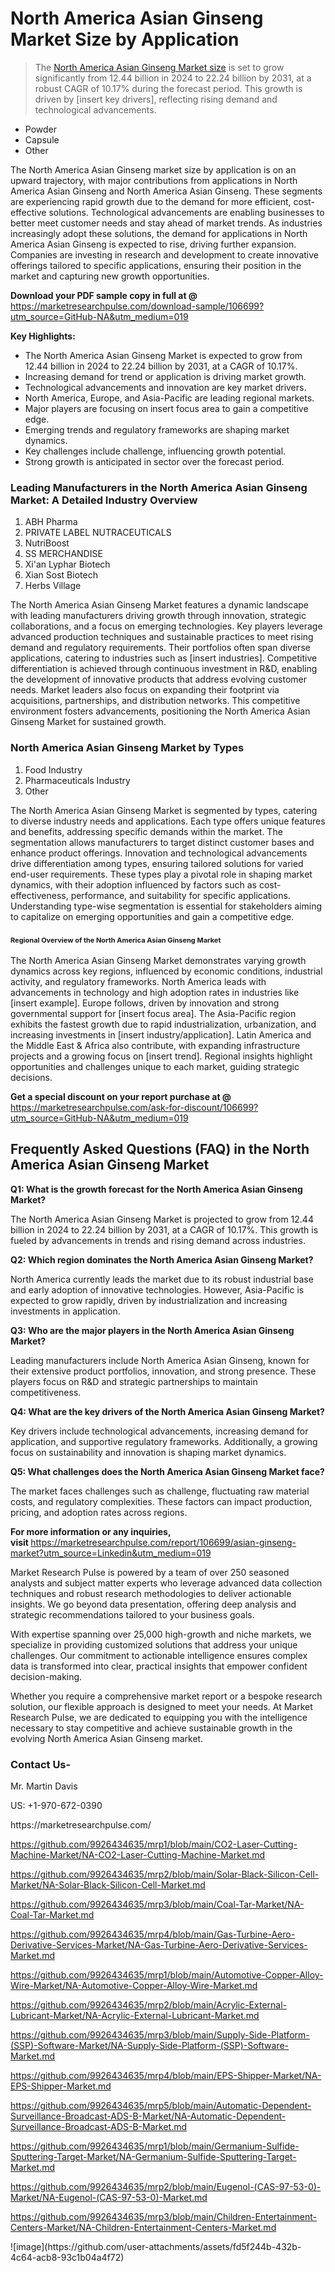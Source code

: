 <h1>North America Asian Ginseng Market&nbsp;Size by Application</h1><blockquote><p>The <a href="https://marketresearchpulse.com/download-sample/106699?utm_source=GitHub-NA&amp;utm_medium=019">North America Asian Ginseng Market size</a> is set to grow significantly from 12.44 billion in 2024 to 22.24 billion by 2031, at a robust CAGR of 10.17% during the forecast period. This growth is driven by [insert key drivers], reflecting rising demand and technological advancements.</p></blockquote><ul><li>Powder<li> Capsule<li> Other</li></ul><p>The North America Asian Ginseng market size by application is on an upward trajectory, with major contributions from applications in North America Asian Ginseng and North America Asian Ginseng. These segments are experiencing rapid growth due to the demand for more efficient, cost-effective solutions. Technological advancements are enabling businesses to better meet customer needs and stay ahead of market trends. As industries increasingly adopt these solutions, the demand for applications in North America Asian Ginseng is expected to rise, driving further expansion. Companies are investing in research and development to create innovative offerings tailored to specific applications, ensuring their position in the market and capturing new growth opportunities.</p><p><strong>Download your PDF sample copy in full at @ </strong><a href="https://marketresearchpulse.com/download-sample/106699?utm_source=GitHub-NA&amp;utm_medium=019">https://marketresearchpulse.com/download-sample/106699?utm_source=GitHub-NA&amp;utm_medium=019</a></p><p><strong>Key Highlights: </strong></p><ul><li>The North America Asian Ginseng Market is expected to grow from 12.44 billion in 2024 to 22.24 billion by 2031, at a CAGR of 10.17%.</li><li>Increasing demand for trend or application is driving market growth.</li><li>Technological advancements and innovation are key market drivers.</li><li>North America, Europe, and Asia-Pacific are leading regional markets.</li><li>Major players are focusing on insert focus area to gain a competitive edge.</li><li>Emerging trends and regulatory frameworks are shaping market dynamics.</li><li>Key challenges include challenge, influencing growth potential.</li><li>Strong growth is anticipated in sector over the forecast period.</li></ul><h3>Leading Manufacturers in the North America Asian Ginseng Market: A Detailed Industry Overview</h3><ol><li>ABH Pharma</li><li>PRIVATE LABEL NUTRACEUTICALS</li><li>NutriBoost</li><li>SS MERCHANDISE</li><li>Xi'an Lyphar Biotech</li><li>Xian Sost Biotech</li><li>Herbs Village</li></ol><div class="flex max-w-full flex-col flex-grow"><div class="min-h-8 text-message flex w-full flex-col items-end gap-2 whitespace-normal break-words [.text-message+&amp;]:mt-5" dir="auto" data-message-author-role="assistant" data-message-id="fd8432e4-4910-450d-b182-61b7bfb0a01f" data-message-model-slug="gpt-4o"><div class="flex w-full flex-col gap-1 empty:hidden first:pt-[3px]"><div class="markdown prose w-full break-words dark:prose-invert light"><p>The North America Asian Ginseng Market features a dynamic landscape with leading manufacturers driving growth through innovation, strategic collaborations, and a focus on emerging technologies. Key players leverage advanced production techniques and sustainable practices to meet rising demand and regulatory requirements. Their portfolios often span diverse applications, catering to industries such as [insert industries]. Competitive differentiation is achieved through continuous investment in R&amp;D, enabling the development of innovative products that address evolving customer needs. Market leaders also focus on expanding their footprint via acquisitions, partnerships, and distribution networks. This competitive environment fosters advancements, positioning the North America Asian Ginseng Market for sustained growth.</p></div></div></div></div><h3>North America Asian Ginseng Market by Types</h3><ol><li>Food Industry<li> Pharmaceuticals Industry<li> Other</li></ol><div class="flex max-w-full flex-col flex-grow"><div class="min-h-8 text-message flex w-full flex-col items-end gap-2 whitespace-normal break-words [.text-message+&amp;]:mt-5" dir="auto" data-message-author-role="assistant" data-message-id="084470be-0bb7-4664-bddf-5156b4f41249" data-message-model-slug="gpt-4o-mini"><div class="flex w-full flex-col gap-1 empty:hidden first:pt-[3px]"><div class="markdown prose w-full break-words dark:prose-invert light"><p>The North America Asian Ginseng Market is segmented by types, catering to diverse industry needs and applications. Each type offers unique features and benefits, addressing specific demands within the market. The segmentation allows manufacturers to target distinct customer bases and enhance product offerings. Innovation and technological advancements drive differentiation among types, ensuring tailored solutions for varied end-user requirements. These types play a pivotal role in shaping market dynamics, with their adoption influenced by factors such as cost-effectiveness, performance, and suitability for specific applications. Understanding type-wise segmentation is essential for stakeholders aiming to capitalize on emerging opportunities and gain a competitive edge.</p></div></div></div></div><h3><span style="font-size: 11px;">Regional Overview of the North America Asian Ginseng Market</span></h3><div class="flex max-w-full flex-col flex-grow"><div class="min-h-8 text-message flex w-full flex-col items-end gap-2 whitespace-normal break-words [.text-message+&amp;]:mt-5" dir="auto" data-message-author-role="assistant" data-message-id="e9038762-ce64-4e30-91c9-9bd413514231" data-message-model-slug="gpt-4o-mini"><div class="flex w-full flex-col gap-1 empty:hidden first:pt-[3px]"><div class="markdown prose w-full break-words dark:prose-invert light"><p>The North America Asian Ginseng Market demonstrates varying growth dynamics across key regions, influenced by economic conditions, industrial activity, and regulatory frameworks. North America leads with advancements in technology and high adoption rates in industries like [insert example]. Europe follows, driven by innovation and strong governmental support for [insert focus area]. The Asia-Pacific region exhibits the fastest growth due to rapid industrialization, urbanization, and increasing investments in [insert industry/application]. Latin America and the Middle East &amp; Africa also contribute, with expanding infrastructure projects and a growing focus on [insert trend]. Regional insights highlight opportunities and challenges unique to each market, guiding strategic decisions.</p></div></div></div></div><p><strong>Get a special discount on your report purchase at @ </strong><a href="https://marketresearchpulse.com/ask-for-discount/106699?utm_source=GitHub-NA&amp;utm_medium=019">https://marketresearchpulse.com/ask-for-discount/106699?utm_source=GitHub-NA&amp;utm_medium=019</a></p><h2>Frequently Asked Questions (FAQ) in the North America Asian Ginseng Market</h2><p><strong>Q1: What is the growth forecast for the North America Asian Ginseng Market?</strong></p><p>The North America Asian Ginseng Market is projected to grow from 12.44 billion in 2024 to 22.24 billion by 2031, at a CAGR of 10.17%. This growth is fueled by advancements in trends and rising demand across industries.</p><p><strong>Q2: Which region dominates the North America Asian Ginseng Market?</strong></p><p>North America currently leads the market due to its robust industrial base and early adoption of innovative technologies. However, Asia-Pacific is expected to grow rapidly, driven by industrialization and increasing investments in application.</p><p><strong>Q3: Who are the major players in the North America Asian Ginseng Market?</strong></p><p>Leading manufacturers include North America Asian Ginseng, known for their extensive product portfolios, innovation, and strong presence. These players focus on R&amp;D and strategic partnerships to maintain competitiveness.</p><p><strong>Q4: What are the key drivers of the North America Asian Ginseng Market?</strong></p><p>Key drivers include technological advancements, increasing demand for application, and supportive regulatory frameworks. Additionally, a growing focus on sustainability and innovation is shaping market dynamics.</p><p><strong>Q5: What challenges does the North America Asian Ginseng Market face?</strong></p><p>The market faces challenges such as challenge, fluctuating raw material costs, and regulatory complexities. These factors can impact production, pricing, and adoption rates across regions.</p><p><strong>For more information or any inquiries, visit&nbsp;</strong><a href="https://marketresearchpulse.com/report/106699/asian-ginseng-market?utm_source=Linkedin&utm_medium=019">https://marketresearchpulse.com/report/106699/asian-ginseng-market?utm_source=Linkedin&utm_medium=019</a></p><p>Market Research Pulse is powered by a team of over 250 seasoned analysts and subject matter experts who leverage advanced data collection techniques and robust research methodologies to deliver actionable insights. We go beyond data presentation, offering deep analysis and strategic recommendations tailored to your business goals.</p><p>With expertise spanning over 25,000 high-growth and niche markets, we specialize in providing customized solutions that address your unique challenges. Our commitment to actionable intelligence ensures complex data is transformed into clear, practical insights that empower confident decision-making.</p><p>Whether you require a comprehensive market report or a bespoke research solution, our flexible approach is designed to meet your needs. At Market Research Pulse, we are dedicated to equipping you with the intelligence necessary to stay competitive and achieve sustainable growth in the evolving North America Asian Ginseng market.</p><h3><strong>Contact Us-</strong></h3><p>Mr. Martin Davis</p><p>US: +1-970-672-0390</p><p>https://marketresearchpulse.com/</p><p><a href="https://github.com/9926434635/mrp1/blob/main/CO2-Laser-Cutting-Machine-Market/NA-CO2-Laser-Cutting-Machine-Market.md">https://github.com/9926434635/mrp1/blob/main/CO2-Laser-Cutting-Machine-Market/NA-CO2-Laser-Cutting-Machine-Market.md</a></p><p><a href="https://github.com/9926434635/mrp2/blob/main/Solar-Black-Silicon-Cell-Market/NA-Solar-Black-Silicon-Cell-Market.md">https://github.com/9926434635/mrp2/blob/main/Solar-Black-Silicon-Cell-Market/NA-Solar-Black-Silicon-Cell-Market.md</a></p><p><a href="https://github.com/9926434635/mrp3/blob/main/Coal-Tar-Market/NA-Coal-Tar-Market.md">https://github.com/9926434635/mrp3/blob/main/Coal-Tar-Market/NA-Coal-Tar-Market.md</a></p><p><a href="https://github.com/9926434635/mrp4/blob/main/Gas-Turbine-Aero-Derivative-Services-Market/NA-Gas-Turbine-Aero-Derivative-Services-Market.md">https://github.com/9926434635/mrp4/blob/main/Gas-Turbine-Aero-Derivative-Services-Market/NA-Gas-Turbine-Aero-Derivative-Services-Market.md</a></p><p><a href="https://github.com/9926434635/mrp1/blob/main/Automotive-Copper-Alloy-Wire-Market/NA-Automotive-Copper-Alloy-Wire-Market.md">https://github.com/9926434635/mrp1/blob/main/Automotive-Copper-Alloy-Wire-Market/NA-Automotive-Copper-Alloy-Wire-Market.md</a></p><p><a href="https://github.com/9926434635/mrp2/blob/main/Acrylic-External-Lubricant-Market/NA-Acrylic-External-Lubricant-Market.md">https://github.com/9926434635/mrp2/blob/main/Acrylic-External-Lubricant-Market/NA-Acrylic-External-Lubricant-Market.md</a></p><p><a href="https://github.com/9926434635/mrp3/blob/main/Supply-Side-Platform-(SSP)-Software-Market/NA-Supply-Side-Platform-(SSP)-Software-Market.md">https://github.com/9926434635/mrp3/blob/main/Supply-Side-Platform-(SSP)-Software-Market/NA-Supply-Side-Platform-(SSP)-Software-Market.md</a></p><p><a href="https://github.com/9926434635/mrp4/blob/main/EPS-Shipper-Market/NA-EPS-Shipper-Market.md">https://github.com/9926434635/mrp4/blob/main/EPS-Shipper-Market/NA-EPS-Shipper-Market.md</a></p><p><a href="https://github.com/9926434635/mrp5/blob/main/Automatic-Dependent-Surveillance-Broadcast-ADS-B-Market/NA-Automatic-Dependent-Surveillance-Broadcast-ADS-B-Market.md">https://github.com/9926434635/mrp5/blob/main/Automatic-Dependent-Surveillance-Broadcast-ADS-B-Market/NA-Automatic-Dependent-Surveillance-Broadcast-ADS-B-Market.md</a></p><p><a href="https://github.com/9926434635/mrp1/blob/main/Germanium-Sulfide-Sputtering-Target-Market/NA-Germanium-Sulfide-Sputtering-Target-Market.md">https://github.com/9926434635/mrp1/blob/main/Germanium-Sulfide-Sputtering-Target-Market/NA-Germanium-Sulfide-Sputtering-Target-Market.md</a></p><p><a href="https://github.com/9926434635/mrp2/blob/main/Eugenol-(CAS-97-53-0)-Market/NA-Eugenol-(CAS-97-53-0)-Market.md">https://github.com/9926434635/mrp2/blob/main/Eugenol-(CAS-97-53-0)-Market/NA-Eugenol-(CAS-97-53-0)-Market.md</a></p><p><a href="https://github.com/9926434635/mrp3/blob/main/Children-Entertainment-Centers-Market/NA-Children-Entertainment-Centers-Market.md">https://github.com/9926434635/mrp3/blob/main/Children-Entertainment-Centers-Market/NA-Children-Entertainment-Centers-Market.md</a></p>
![image](https://github.com/user-attachments/assets/fd5f244b-432b-4c64-acb8-93c1b04a4f72)
